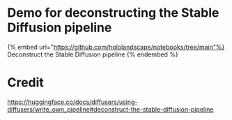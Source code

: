# Demo for deconstructing the Stable Diffusion pipeline

{% embed url="https://github.com/hololandscape/notebooks/tree/main"%}
Deconstruct the Stable Diffusion pipeline
{% endembed %}

# Credit
https://huggingface.co/docs/diffusers/using-diffusers/write_own_pipeline#deconstruct-the-stable-diffusion-pipeline